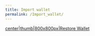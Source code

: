 ```yaml
---
title: Import wallet
permalink: /Import_wallet/
---
```


[center\|thumb\|800x800px\|Restore
Wallet](/File:18-05-22.jpg "wikilink")